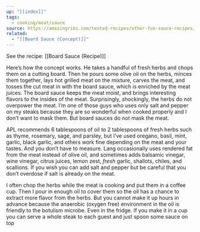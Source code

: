 ```yaml
---
up: "[[index]]"
tags:
  - cooking/meat/sauce
source: https://amazingribs.com/tested-recipes/other-fun-sauce-recipes/board-sauce-recipe-adam-perry-lang/
related:
  - "[[Board Sauce (Concept)]]"
---
```

See the recipe: [[Board Sauce (Recipe)]]

Here’s how the concept works. He takes a handful of fresh herbs and chops them on a cutting board. Then he pours some olive oil on the herbs, minces them together, lays hot grilled meat on the mixture, carves the meat, and tosses the cut meat in with the board sauce, which is enriched by the meat juices. The board sauce keeps the meat moist, and brings interesting flavors to the insides of the meat. Surprisingly, shockingly, the herbs do not overpower the meat. I’m one of those guys who uses only salt and pepper on my steaks because they are so wonderful when cooked properly and I don’t want to mask them. But board sauces do not mask the meat.

APL recommends 6 tablespoons of oil to 2 tablespoons of fresh herbs such as thyme, rosemary, sage, and parsley, but I’ve used oregano, basil, mint, garlic, black garlic, and others work fine depending on the meat and your tastes. And you don’t have to measure. Lang occasionally uses rendered fat from the meat instead of olive oil, and sometimes adds balsamic vinegar, wine vinegar, citrus juices, lemon zest, _fresh_ garlic, shallots, chiles, and scallions. If you wish you can add salt and pepper but be careful that you don’t overdose if salt is already on the meat.

I often chop the herbs while the meat is cooking and put them in a coffee cup. Then I pour in enough oil to cover them so the oil has a chance to extract more flavor from the herbs. But you cannot make it up hours in advance because the anaerobic (oxygen free) environment in the oil is friendly to the botulism microbe. Even in the fridge. If you make it in a cup you can serve a whole steak to each guest and just spoon some sauce on top